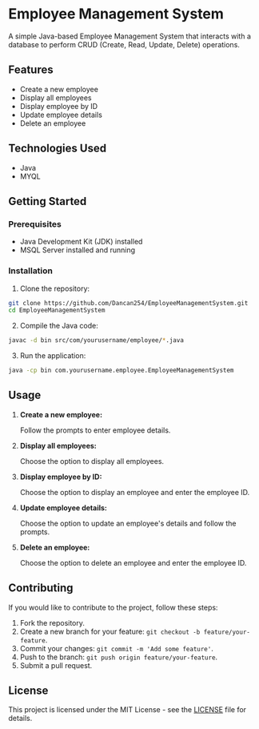 # Employee Management System

A simple Java-based Employee Management System that interacts with a database to perform CRUD (Create, Read, Update, Delete) operations.

## Features

- Create a new employee
- Display all employees
- Display employee by ID
- Update employee details
- Delete an employee

## Technologies Used

- Java
- MYQL

## Getting Started

### Prerequisites

- Java Development Kit (JDK) installed
- MSQL Server installed and running

### Installation

1. Clone the repository:

```bash
git clone https://github.com/Dancan254/EmployeeManagementSystem.git
cd EmployeeManagementSystem
```

2. Compile the Java code:

```bash
javac -d bin src/com/yourusername/employee/*.java
```

3. Run the application:

```bash
java -cp bin com.yourusername.employee.EmployeeManagementSystem
```

## Usage

1. **Create a new employee:**

   Follow the prompts to enter employee details.

2. **Display all employees:**

   Choose the option to display all employees.

3. **Display employee by ID:**

   Choose the option to display an employee and enter the employee ID.

4. **Update employee details:**

   Choose the option to update an employee's details and follow the prompts.

5. **Delete an employee:**

   Choose the option to delete an employee and enter the employee ID.

## Contributing

If you would like to contribute to the project, follow these steps:

1. Fork the repository.
2. Create a new branch for your feature: `git checkout -b feature/your-feature`.
3. Commit your changes: `git commit -m 'Add some feature'`.
4. Push to the branch: `git push origin feature/your-feature`.
5. Submit a pull request.

## License

This project is licensed under the MIT License - see the [LICENSE](LICENSE) file for details.
